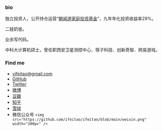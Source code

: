 ### bio

独立投资人，公开持仓运营“[朝闻道家庭投资基金](https://yifeitao.com/zhaowendao)”，九年年化投资收益率29%。

二娃奶爸。

业余写代码。

中科大计算机硕士，曾任职西安卫星测控中心、筷子科技、创新奇智、网易游戏。

### Find me

* [yifeitao@gmail.com](mailto:yifeitao@gmail.com)
* [GitHub](https://github.com/ifeitao)
* [Twitter](https://twitter.com/ifeitao)
* [微博](https://weibo.com/u/1646113497)
* [豆瓣](https://www.douban.com/people/yisha7/)
* [知乎](https://www.zhihu.com/people/yifeitao)
* [雪球](https://xueqiu.com/u/2551471836)
* 微信公众号
  `<img src="https://github.com/ifeitao/ifeitao/blob/main/weixin.png" width="200px" />`
